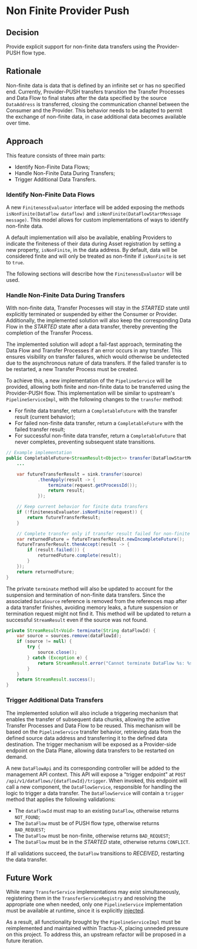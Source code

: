 # Non Finite Provider Push

## Decision

Provide explicit support for non-finite data transfers using the Provider-PUSH flow type.

## Rationale

Non-finite data is data that is defined by an infinite set or has no specified end. Currently, Provider-PUSH transfers 
transition the Transfer Processes and Data Flow to final states after the data specified by the source `DataAddress` is 
transferred, closing the communication channel between the Consumer and the Provider. This behavior needs to be adapted 
to permit the exchange of non-finite data, in case additional data becomes available over time.

## Approach

This feature consists of three main parts:

- Identify Non-Finite Data Flows;
- Handle Non-Finite Data During Transfers;
- Trigger Additional Data Transfers.

### Identify Non-Finite Data Flows

A new `FinitenessEvaluator` interface will be added exposing the methods `isNonFinite(DataFlow dataflow)` and 
`isNonFinite(DataFlowStartMessage message)`. This model allows for custom implementations of ways to identify non-finite 
data.

A default implementation will also be available, enabling Providers to indicate the finiteness of their data during 
Asset registration by setting a new property, `isNonFinite`, in the data address. By default, data will be considered 
finite and will only be treated as non-finite if `isNonFinite` is set to `true`.

The following sections will describe how the `FinitenessEvaluator` will be used.

### Handle Non-Finite Data During Transfers

With non-finite data, Transfer Processes will stay in the *STARTED* state until explicitly terminated or suspended by 
either the Consumer or Provider. Additionally, the implemented solution will also keep the corresponding Data Flow in 
the *STARTED* state after a data transfer, thereby preventing the completion of the Transfer Process.

The implemented solution will adopt a fail-fast approach, terminating the Data Flow and Transfer Processes if an error 
occurs in any transfer. This ensures visibility on transfer failures, which would otherwise be undetected due to the 
asynchronous nature of data transfers. If the failed transfer is to be restarted, a new Transfer Process must be created.

To achieve this, a new implementation of the `PipelineService` will be provided, allowing both finite and non-finite 
data to be transferred using the Provider-PUSH flow. This implementation will be similar to upstream's 
`PipelineServiceImpl`, with the following changes to the `transfer` method:

- For finite data transfer, return a `CompletableFuture` with the transfer result (current behavior);
- For failed non-finite data transfer, return a `CompletableFuture` with the failed transfer result;
- For successful non-finite data transfer, return a `CompletableFuture` that never completes, preventing subsequent state 
  transitions.

```java
// Example implementation
public CompletableFuture<StreamResult<Object>> transfer(DataFlowStartMessage request, DataSink sink) {
    ...

    var futureTransferResult = sink.transfer(source)
            .thenApply(result -> {
                terminate(request.getProcessId());
                return result;
            });

    // Keep current behavior for finite data transfers
    if (!finitenessEvaluator.isNonFinite(request)) {
        return futureTransferResult;
    }

    // Complete transfer only if transfer result failed for non-finite data
    var returnedFuture = futureTransferResult.newIncompleteFuture();
    futureTransferResult.thenAccept(result -> {
        if (result.failed()) {
            returnedFuture.complete(result);
        }
    });
    return returnedFuture;
}
```

The private `terminate` method will also be updated to account for the suspension and termination of non-finite data
transfers. Since the associated `DataSource` reference is removed from the references map after a data transfer finishes,
avoiding memory leaks, a future suspension or termination request might not find it. This method will be updated to return
a successful `StreamResult` even if the source was not found.

```java
private StreamResult<Void> terminate(String dataFlowId) {
    var source = sources.remove(dataFlowId);
    if (source != null) {
        try {
            source.close();
        } catch (Exception e) {
            return StreamResult.error("Cannot terminate DataFlow %s: %s".formatted(dataFlowId, e.getMessage()));
        }
    }
    return StreamResult.success();
}
```

### Trigger Additional Data Transfers

The implemented solution will also include a triggering mechanism that enables the transfer of subsequent data chunks,
allowing the active Transfer Processes and Data Flow to be reused. This mechanism will be based on the
`PipelineService` transfer behavior, retrieving data from the defined source data address and transferring it to the
defined data destination. The trigger mechanism will be exposed as a Provider-side endpoint on the Data Plane,
allowing data transfers to be restarted on demand.

A new `DataFlowApi` and its corresponding controller will be added to the management API context. This API will expose a
"trigger endpoint" at `POST /api/v1/dataflows/{dataflowId}/trigger`. When invoked, this endpoint will call a new
component, the `DataFlowService`, responsible for handling the logic to trigger a data transfer. The `DataFlowService`
will contain a `trigger` method that applies the following validations:

- The `dataflowId` must map to an existing `DataFlow`, otherwise returns `NOT_FOUND`;
- The `DataFlow` must be of PUSH flow type, otherwise returns `BAD_REQUEST`;
- The `DataFlow` must be non-finite, otherwise returns `BAD_REQUEST`;
- The `DataFlow` must be in the *STARTED* state, otherwise returns `CONFLICT`.

If all validations succeed, the `DataFlow` transitions to *RECEIVED*, restarting the data transfer.

## Future Work

While many `TransferService` implementations may exist simultaneously, registering them in the `TransferServiceRegistry` 
and resolving the appropriate one when needed, only one `PipelineService` implementation must be available at runtime, 
since it is explicitly [injected](https://github.com/eclipse-edc/Connector/blob/v0.13.0/core/data-plane/data-plane-core/src/main/java/org/eclipse/edc/connector/dataplane/framework/DataPlaneFrameworkExtension.java#L115-L116).

As a result, all functionality brought by the `PipelineServiceImpl` must be reimplemented and maintained within Tractus-X, 
placing unneded pressure on this project. To address this, an upstream refactor will be proposed in a future iteration.
